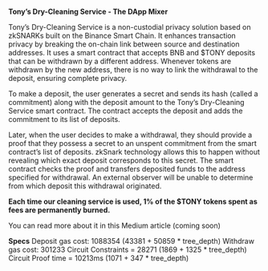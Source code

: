 __Tony’s Dry-Cleaning Service - The DApp Mixer__

Tony’s Dry-Cleaning Service is a non-custodial privacy solution based on zkSNARKs built on the Binance Smart Chain. It enhances transaction privacy by breaking the on-chain link between source and destination addresses. It uses a smart contract that accepts BNB and $TONY deposits that can be withdrawn by a different address. Whenever tokens are withdrawn by the new address, there is no way to link the withdrawal to the deposit, ensuring complete privacy.


To make a deposit, the user generates a secret and sends its hash (called a commitment) along with the deposit amount to the Tony’s Dry-Cleaning Service smart contract. The contract accepts the deposit and adds the commitment to its list of deposits.

Later, when the user decides to make a withdrawal, they should provide a proof that they possess a secret to an unspent commitment from the smart contract’s list of deposits. zkSnark technology allows this to happen without revealing which exact deposit corresponds to this secret. The smart contract checks the proof and transfers deposited funds to the address specified for withdrawal. An external observer will be unable to determine from which deposit this withdrawal originated.



**Each time our cleaning service is used, 1% of the $TONY tokens spent as fees are permanently burned.**

You can read more about it in this Medium article (coming soon)

**Specs**
Deposit gas cost: 1088354 (43381 + 50859 * tree_depth)
Withdraw gas cost: 301233
Circuit Constraints = 28271 (1869 + 1325 * tree_depth)
Circuit Proof time = 10213ms (1071 + 347 * tree_depth)
